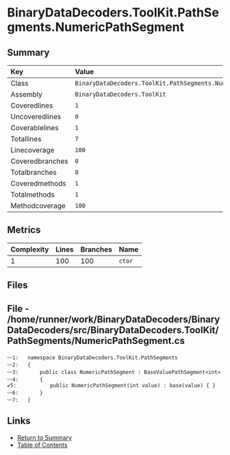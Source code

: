 ﻿# BinaryDataDecoders.ToolKit.PathSegments.NumericPathSegment

## Summary

| Key             | Value                                                        |
| :-------------- | :----------------------------------------------------------- |
| Class           | `BinaryDataDecoders.ToolKit.PathSegments.NumericPathSegment` |
| Assembly        | `BinaryDataDecoders.ToolKit`                                 |
| Coveredlines    | `1`                                                          |
| Uncoveredlines  | `0`                                                          |
| Coverablelines  | `1`                                                          |
| Totallines      | `7`                                                          |
| Linecoverage    | `100`                                                        |
| Coveredbranches | `0`                                                          |
| Totalbranches   | `0`                                                          |
| Coveredmethods  | `1`                                                          |
| Totalmethods    | `1`                                                          |
| Methodcoverage  | `100`                                                        |

## Metrics

| Complexity | Lines | Branches | Name    |
| :--------- | :---- | :------- | :------ |
| 1          | 100   | 100      | `ctor`  |

## Files

## File - /home/runner/work/BinaryDataDecoders/BinaryDataDecoders/src/BinaryDataDecoders.ToolKit/PathSegments/NumericPathSegment.cs

```CSharp
〰1:   namespace BinaryDataDecoders.ToolKit.PathSegments
〰2:   {
〰3:       public class NumericPathSegment : BaseValuePathSegment<int>
〰4:       {
✔5:           public NumericPathSegment(int value) : base(value) { }
〰6:       }
〰7:   }
```

## Links

* [Return to Summary](Summary.md)
* [Table of Contents](../TOC.md)

